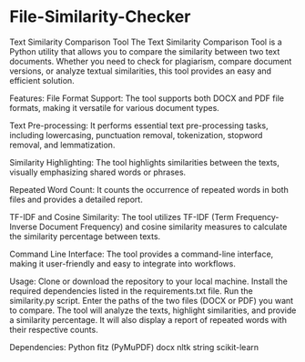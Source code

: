 # File-Similarity-Checker
Text Similarity Comparison Tool The Text Similarity Comparison Tool is a Python utility that allows you to compare the similarity between two text documents. Whether you need to check for plagiarism, compare document versions, or analyze textual similarities, this tool provides an easy and efficient solution.

Features:
File Format Support: The tool supports both DOCX and PDF file formats, making it versatile for various document types.

Text Pre-processing: It performs essential text pre-processing tasks, including lowercasing, punctuation removal, tokenization, stopword removal, and lemmatization.

Similarity Highlighting: The tool highlights similarities between the texts, visually emphasizing shared words or phrases.

Repeated Word Count: It counts the occurrence of repeated words in both files and provides a detailed report.

TF-IDF and Cosine Similarity: The tool utilizes TF-IDF (Term Frequency-Inverse Document Frequency) and cosine similarity measures to calculate the similarity percentage between texts.

Command Line Interface: The tool provides a command-line interface, making it user-friendly and easy to integrate into workflows.

Usage:
Clone or download the repository to your local machine.
Install the required dependencies listed in the requirements.txt file.
Run the similarity.py script.
Enter the paths of the two files (DOCX or PDF) you want to compare.
The tool will analyze the texts, highlight similarities, and provide a similarity percentage.
It will also display a report of repeated words with their respective counts.


Dependencies:
Python
fitz (PyMuPDF)
docx
nltk
string
scikit-learn

